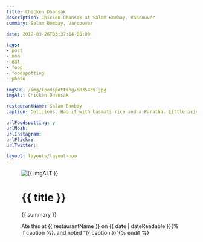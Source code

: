 ```yaml
---
title: Chicken Dhansak
description: Chicken Dhansak at Salam Bombay, Vancouver
summary: Salam Bombay, Vancouver

date: 2017-03-26T03:37:14-05:00

tags:
- post
- nom
- eat
- food
- foodspotting
- photo

imgSRC: /img/foodspotting/6035439.jpg
imgAlt: Chicken Dhansak

restaurantName: Salam Bombay
caption: Delicious. Had it with basmati rice and a Paratha. Little pricey, but worth it.

urlFoodspotting: y
urlNosh:
urlInstagram:
urlFlickr:
urlTwitter:

layout: layouts/layout-nom
---
```

<figure class="nom">
	<img class="u-photo img-border" src="{{ imgSRC }}" alt="{{ imgALT }}">
	<figcaption>
		<h1 class="title p-name">{{ title }}</h1>
		<p class="summary">{{ summary }}</p>
		<p>Ate this at {{ restaurantName }} on <time class="dt-published" datetime="{{ date | dateIso }}">{{ date | dateReadable }}</time>{% if caption %}, and noted <q class="caption">{{ caption }}</q>{% endif %}
	</figcaption>
</figure>